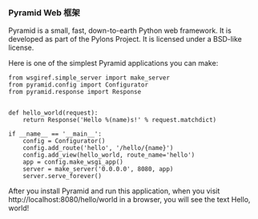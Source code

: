 ###  Pyramid Web 框架

Pyramid is a small, fast, down-to-earth Python web framework. It is developed as part of the Pylons Project. It is licensed under a BSD-like license.

Here is one of the simplest Pyramid applications you can make:
```
from wsgiref.simple_server import make_server
from pyramid.config import Configurator
from pyramid.response import Response 


def hello_world(request):
    return Response('Hello %(name)s!' % request.matchdict)

if __name__ == '__main__':
    config = Configurator()
    config.add_route('hello', '/hello/{name}')
    config.add_view(hello_world, route_name='hello')
    app = config.make_wsgi_app()
    server = make_server('0.0.0.0', 8080, app)
    server.serve_forever()
```  

After you install Pyramid and run this application, when you visit http://localhost:8080/hello/world in a browser, you will see the text Hello, world!
